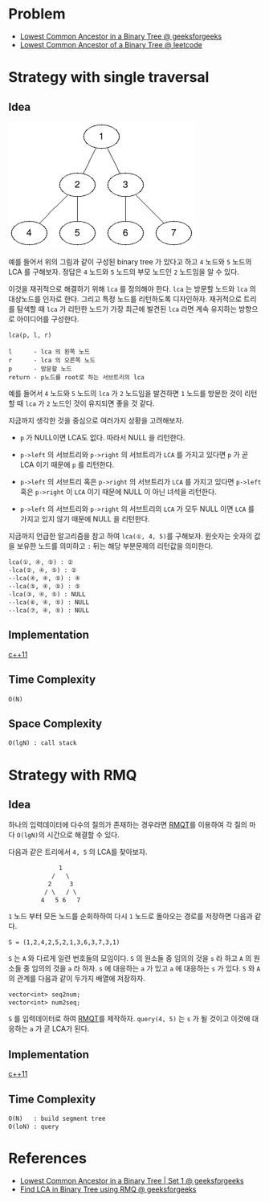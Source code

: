 # Problem

* [Lowest Common Ancestor in a Binary Tree @ geeksforgeeks](https://practice.geeksforgeeks.org/problems/lowest-common-ancestor-in-a-binary-tree/1)
* [Lowest Common Ancestor of a Binary Tree @ leetcode](https://leetcode.com/explore/interview/card/top-interview-questions-hard/118/trees-and-graphs/844/)

# Strategy with single traversal

## Idea

![](lca.png)

예를 들어서 위의 그림과 같이 구성된 binary tree 가 있다고 하고 `4` 노드와 `5` 노드의 LCA 를 구해보자. 정답은 `4` 노드와 `5` 노드의 부모 노드인 `2` 노드임을 알 수 있다. 

이것을 재귀적으로 해결하기 위해 `lca` 를 정의해야 한다. `lca` 는 방문할 노드와 `lca` 의 대상노드를 인자로 한다. 그리고 특정 노드를 리턴하도록 디자인하자. 재귀적으로 트리를 탐색할 때 `lca` 가 리턴한 노드가 가장 최근에 발견된 `lca` 라면 계속 유지하는 방향으로 아이디어를 구성한다.

```
lca(p, l, r)

l      - lca 의 왼쪽 노드
r      - lca 의 오른쪽 노드
p      - 방문할 노드
return - p노드를 root로 하는 서브트리의 lca
```

예를 들어서 `4` 노드와 `5` 노드의 `lca` 가 `2` 노드임을 발견하면 `1` 노드를 방문한 것이 리턴할 때 `lca` 가 `2` 노드인 것이 유지되면 좋을 것 같다.

지금까지 생각한 것을 중심으로 여러가지 상황을 고려해보자.

* `p` 가 NULL이면 LCA도 없다. 따라서 NULL 을 리턴한다.

* `p->left` 의 서브트리와 `p->right` 의 서브트리가 `LCA` 를 가지고 있다면 `p` 가 곧 LCA 이기 때문에 `p` 를 리턴한다.

* `p->left` 의 서브트리 혹은 `p->right` 의 서브트리가 `LCA` 를 가지고 있다면 `p->left` 혹은 `p->right` 이 `LCA` 이기 때문에 NULL 이 아닌 녀석을 리턴한다.
  
* `p->left` 의 서브트리와 `p->right` 의 서브트리의 `LCA` 가 모두 NULL 이면 `LCA` 를 가지고 있지 않기 때문에 NULL 을 리턴한다.

지금까지 언급한 알고리즘을 참고 하여 `lca(①, 4, 5)`를 구해보자. 원숫자는 숫자의 값을 보유한 노드를 의미하고 `:` 뒤는 해당 부분문제의 리턴값을 의미한다.

```
lca(①, ④, ⑤) : ②
-lca(②, ④, ⑤) : ②
--lca(④, ④, ⑤) : ④
--lca(⑤, ④, ⑤) : ⑤
-lca(③, ④, ⑤) : NULL
--lca(⑥, ④, ⑤) : NULL
--lca(⑦, ④, ⑤) : NULL
```

## Implementation

[c++11](a.cpp)

## Time Complexity

```
O(N) 
```

## Space Complexity

```
O(lgN) : call stack
```

# Strategy with RMQ

## Idea

하나의 입력데이터에 다수의 질의가 존재하는
경우라면 [RMQT](/doc/tree_rmq.md)를 이용하여 각 질의 마다 `O(lgN)`의
시간으로 해결할 수 있다.

다음과 같은 트리에서 `4, 5` 의 LCA를 찾아보자.

```
              1
            /   \
           2     3
          / \   / \
         4   5 6   7
```

`1` 노드 부터 모든 노드를 순회하하여 다시 `1` 노드로 돌아오는 경로를
저장하면 다음과 같다.

```
S = (1,2,4,2,5,2,1,3,6,3,7,3,1)
```

`S` 는 `A` 와 다르게 일련 번호들의 모임이다. `S` 의 원소들 중 임의의
것을 `s` 라 하고 `A` 의 원소들 중 임의의 것을 `a` 라 하자. `s` 에
대응하는 `a` 가 있고 `a` 에 대응하는 `s` 가 있다. `S` 와 `A` 의 관계를
다음과 같이 두가지 배열에 저장하자.

```
vector<int> seq2num;
vector<int> num2seq;
```

`S` 를 입력데이터로 하여 [RMQT](/doc/tree_rmq.md)를 제작하자.
`query(4, 5)` 는 `s` 가 될 것이고 이것에 대응하는
`a` 가 곧 LCA가 된다.

## Implementation

[c++11](b.cpp)

## Time Complexity

```
O(N)   : build segment tree
O(loN) : query 
```

# References

* [Lowest Common Ancestor in a Binary Tree | Set 1 @ geeksforgeeks](https://www.geeksforgeeks.org/lowest-common-ancestor-binary-tree-set-1/)
* [Find LCA in Binary Tree using RMQ @ geeksforgeeks](https://www.geeksforgeeks.org/find-lca-in-binary-tree-using-rmq/)
